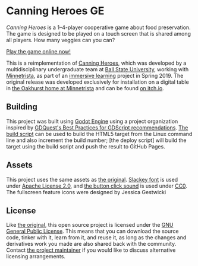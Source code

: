 # Canning Heroes GE

_Canning Heroes_ is a 1&ndash;4-player cooperative game about food preservation.
The game is designed to be played on a touch screen that is shared among all players.
How many veggies can you can?

[Play the game online now!](http://doctor-g.github.io/CanningHeroesGE)

This is a reimplementation of [Canning Heroes](https://github.com/HappyAccidentStudio/CanningHeroes/),
which was developed by a multidisciplinary undergraduate team at 
[Ball State University](https://bsu.edu), working with [Minnetrista](http://minnetrista.net),
as part of an [immersive learning](https://bsu.edu/immersive) project in Spring&nbsp;2019.
The original release was developed exclusively for installation on a digital table 
in [the Oakhurst home at Minnetrista](https://minnetrista.net/home/things-to-do/exhibits/the-oakhurst-experience/) and can be found [on itch.io](https://doctor-g.itch.io/canning-heroes).


## Building

This project was built using [Godot Engine](https://godotengine.org/) using
a project organization inspired by [GDQuest's Best Practices for GDScript 
recommendations](https://www.gdquest.com/docs/guidelines/best-practices/godot-gdscript/).
[The build script](build.sh) can be used to build the HTML5 target from
the Linux command line and also increment the build number;
[the deploy script] will build the target using the build script and push the result
to GitHub Pages. 

## Assets

This project uses the same assets as [the
original](https://github.com/HappyAccidentStudio/CanningHeroes/). 
[Slackey
font](https://fonts.google.com/specimen/Slackey) is used under [Apache License
2.0](http://www.apache.org/licenses/LICENSE-2.0), and [the button click
sound](https://www.kenney.nl/assets/interface-sounds) is used under
[CC0](https://creativecommons.org/share-your-work/public-domain/cc0/).
The fullscreen feature icons were designed by Jessica Gestwicki

## License

Like [the original](https://github.com/HappyAccidentStudio/CanningHeroes/), this open source
project is licensed under the [GNU General Public License](LICENSE). This means that you can
download the source code, tinker with it, learn from it, and reuse it, as long as the
changes and derivatives work you made are also shared back with the community.
Contact [the project maintainer](https://www.cs.bsu.edu/~pvgestwicki) if you would like
to discuss alternative licensing arrangements.
